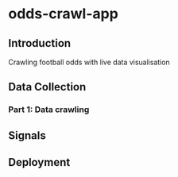 # odds-crawl-app
## Introduction

 Crawling football odds with live data visualisation



## Data Collection

### Part 1: Data crawling



## Signals



## Deployment
